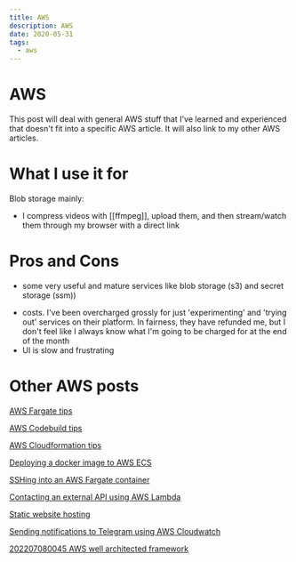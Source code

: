 ```yaml
---
title: AWS
description: AWS
date: 2020-05-31
tags:
  - aws
---
```


# AWS
This post will deal with general AWS stuff that I've learned and experienced that doesn't fit into a specific AWS article. It will also link to my other AWS articles.

# What I use it for
Blob storage mainly:
- I compress videos with [[ffmpeg]], upload them, and then stream/watch them through my browser with a direct link

# Pros and Cons
+ some very useful and mature services like blob storage (s3) and secret storage (ssm))
- costs. I've been overcharged grossly for just 'experimenting' and 'trying out' services on their platform. In fairness, they have refunded me, but I don't feel like I always know what I'm going to be charged for at the end of the month
- UI is slow and frustrating 


# Other AWS posts

[AWS Fargate tips](AWS%20Fargate%20tips.md)

[AWS Codebuild tips](AWS%20Codebuild%20tips.md)

[AWS Cloudformation tips](AWS%20Cloudformation%20tips.md)

[Deploying a docker image to AWS ECS](Deploying%20a%20docker%20image%20to%20AWS%20ECS.md)

[SSHing into an AWS Fargate container](SSHing%20into%20an%20AWS%20Fargate%20container.md)

[Contacting an external API using AWS Lambda](Contacting%20an%20external%20API%20using%20AWS%20Lambda.md)

[Static website hosting](Static%20website%20hosting.md)

[Sending notifications to Telegram using AWS Cloudwatch](Sending%20notifications%20to%20Telegram%20using%20AWS%20Cloudwatch.md)

[202207080045 AWS well architected framework](202207080045%20AWS%20well%20architected%20framework.md)